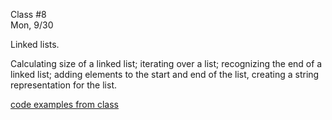 <div class="lecture1">

<div class="column_date">
<p markdown="block">

Class #8 <br>
Mon, 9/30

</p>
</div>
<div class="column_materials">
<p markdown="block">


Linked lists.

Calculating size of a linked list; iterating over a list; recognizing the end
of a linked list; adding elements to the start and end of the list,
creating a string representation for the list.

[code examples from class](https://github.com/joannakl/cs102_resources/tree/master/code_examples/list)

</p>
</div>

<div class="column_assign">
<p markdown="block">



</p>
</div>

</div>
